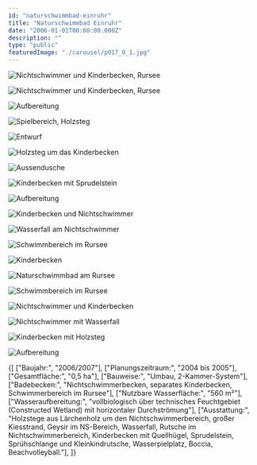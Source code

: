 ```yaml
---
id: "naturschwimmbad-einruhr"
title: "Naturschwimmbad Einruhr"
date: "2006-01-01T00:00:00.000Z"
description: ""
type: "public"
featuredImage: "./carousel/p017_0_1.jpg"
---
```


<Carousel>
<CarouselImage description="Nichtschwimmer und Kinderbecken, Rursee">

![Nichtschwimmer und Kinderbecken, Rursee](./carousel/p017_0_1.jpg)

</CarouselImage>
<CarouselImage description="Nichtschwimmer und Kinderbecken, Rursee">

![Nichtschwimmer und Kinderbecken, Rursee](./carousel/p017_0_2.jpg)

</CarouselImage>
<CarouselImage description="Aufbereitung">

![Aufbereitung](./carousel/p017_0_3.jpg)

</CarouselImage>
<CarouselImage description="Spielbereich, Holzsteg">

![Spielbereich, Holzsteg](./carousel/p017_0_4.jpg)

</CarouselImage>
<CarouselImage description="Entwurf">

![Entwurf](./carousel/p017_0_5.jpg)

</CarouselImage>
<CarouselImage description="Holzsteg um das Kinderbecken">

![Holzsteg um das Kinderbecken](./carousel/p017_0_6.jpg)

</CarouselImage>
<CarouselImage description="Aussendusche">

![Aussendusche](./carousel/p017_0_7.jpg)

</CarouselImage>
<CarouselImage description="Kinderbecken mit Sprudelstein">

![Kinderbecken mit Sprudelstein](./carousel/p017_0_8.jpg)

</CarouselImage>
<CarouselImage description="Aufbereitung">

![Aufbereitung](./carousel/p017_0_9.jpg)

</CarouselImage>
<CarouselImage description="Kinderbecken und Nichtschwimmer">

![Kinderbecken und Nichtschwimmer](./carousel/p017_0_10.jpg)

</CarouselImage>
<CarouselImage description="Wasserfall am Nichtschwimmer">

![Wasserfall am Nichtschwimmer](./carousel/p017_0_11.jpg)

</CarouselImage>
<CarouselImage description="Schwimmbereich im Rursee">

![Schwimmbereich im Rursee](./carousel/p017_0_12.jpg)

</CarouselImage>
<CarouselImage description="Kinderbecken">

![Kinderbecken](./carousel/p017_0_13.jpg)

</CarouselImage>
<CarouselImage description="Naturschwimmbad am Rursee">

![Naturschwimmbad am Rursee](./carousel/p017_0_14.jpg)

</CarouselImage>
<CarouselImage description="Schwimmbereich im Rursee">

![Schwimmbereich im Rursee](./carousel/p017_0_15.jpg)

</CarouselImage>
<CarouselImage description="Nichtschwimmer und Kinderbecken">

![Nichtschwimmer und Kinderbecken](./carousel/p017_0_16.jpg)

</CarouselImage>
<CarouselImage description="Nichtschwimmer mit Wasserfall">

![Nichtschwimmer mit Wasserfall](./carousel/p017_0_17.jpg)

</CarouselImage>
<CarouselImage description="Kinderbecken mit Holzsteg">

![Kinderbecken mit Holzsteg](./carousel/p017_0_18.jpg)

</CarouselImage>
<CarouselImage description="Aufbereitung">

![Aufbereitung](./carousel/p017_0_19.jpg)

</CarouselImage>
</Carousel>


<SpecificationsTable title="Technische Daten">
    {[
        ["Baujahr:", "2006/2007"],
        ["Planungszeitraum:", "2004 bis 2005"],
        ["Gesamtfläche:", "0,5 ha"],
        ["Bauweise:", "Umbau, 2-Kammer-System"],
        ["Badebecken:", "Nichtschwimmerbecken, separates Kinderbecken, Schwimmerbereich im Rursee"],
        ["Nutzbare Wasserfläche:", "560 m²"],
        ["Wasseraufbereitung:", "vollbiologisch über technisches Feuchtgebiet (Constructed Wetland) mit horizontaler Durchströmung"],
        ["Ausstattung:", "Holzstege aus Lärchenholz um den Nichtschwimmerbereich, großer Kiesstrand, Geysir im NS-Bereich, Wasserfall, Rutsche im Nichtschwimmerbereich, Kinderbecken mit Quellhügel, Sprudelstein, Sprühschlange und Kleinkindrutsche, Wasserpielplatz, Boccia, Beachvolleyball."],
    ]}
</SpecificationsTable>

